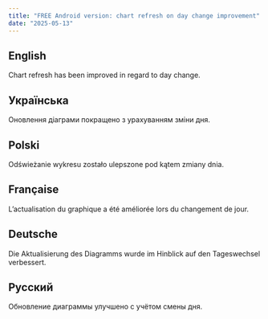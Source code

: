 ```yaml
---
title: "FREE Android version: chart refresh on day change improvement"
date: "2025-05-13"
---
```


## English

Chart refresh has been improved in regard to day change.

## Українська

Оновлення діаграми покращено з урахуванням зміни дня.

## Polski

Odświeżanie wykresu zostało ulepszone pod kątem zmiany dnia.

## Française

L’actualisation du graphique a été améliorée lors du changement de jour.

## Deutsche

Die Aktualisierung des Diagramms wurde im Hinblick auf den Tageswechsel verbessert.

## Русский

Обновление диаграммы улучшено с учётом смены дня.
